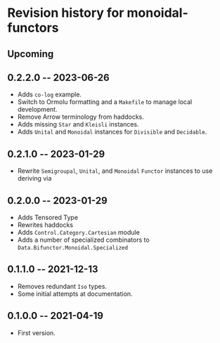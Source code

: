 # Revision history for monoidal-functors

## Upcoming

## 0.2.2.0 -- 2023-06-26

* Adds `co-log` example.
* Switch to Ormolu formatting and a `Makefile` to manage local development.
* Remove Arrow terminology from haddocks.
* Adds missing `Star` and `Kleisli` instances.
* Adds `Unital` and `Monoidal` instances for `Divisible` and `Decidable`.

## 0.2.1.0 -- 2023-01-29

* Rewrite `Semigroupal`, `Unital`, and `Monoidal` `Functor` instances
  to use deriving via

## 0.2.0.0 -- 2023-01-29

* Adds Tensored Type
* Rewrites haddocks
* Adds `Control.Category.Cartesian` module
* Adds a number of specialized combinators to `Data.Bifunctor.Monoidal.Specialized`

## 0.1.1.0 -- 2021-12-13

* Removes redundant `Iso` types.
* Some initial attempts at documentation.

## 0.1.0.0 -- 2021-04-19

* First version.
